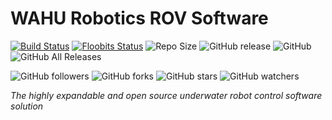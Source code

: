 # WAHU Robotics ROV Software

[![Build Status](https://travis-ci.org/jbuelow1/rov.svg?branch=master)](https://travis-ci.org/jbuelow1/rov)
[![Floobits Status](https://floobits.com/jdbue/ROV.svg)](https://floobits.com/jdbue/ROV/redirect)
![Repo Size](https://img.shields.io/github/repo-size/jbuelow1/rov.svg)
![GitHub release](https://img.shields.io/github/release/jbuelow1/rov.svg)
![GitHub](https://img.shields.io/github/license/jbuelow1/rov.svg)
![GitHub All Releases](https://img.shields.io/github/downloads/jbuelow1/rov/total.svg)

![GitHub followers](https://img.shields.io/github/followers/jbuelow1.svg?style=social)
![GitHub forks](https://img.shields.io/github/forks/jbuelow1/rov.svg?label=Fork&style=social)
![GitHub stars](https://img.shields.io/github/stars/jbuelow1/rov.svg?style=social)
![GitHub watchers](https://img.shields.io/github/watchers/jbuelow1/rov.svg?label=Watch&style=social)

*The highly expandable and open source underwater robot control software solution*

